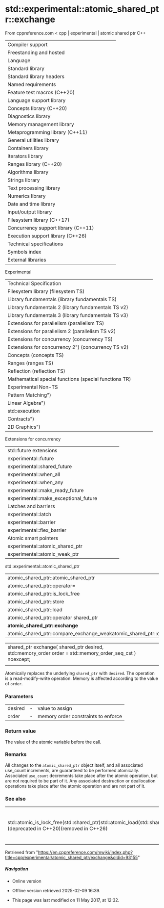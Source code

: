 # std::experimental::atomic_shared_ptr<T>::exchange

From cppreference.com
< cpp‎ | experimental‎ | atomic shared ptr
C++

|  |  |  |  |  |
| --- | --- | --- | --- | --- |
| Compiler support | | | | |
| Freestanding and hosted | | | | |
| Language | | | | |
| Standard library | | | | |
| Standard library headers | | | | |
| Named requirements | | | | |
| Feature test macros (C++20) | | | | |
| Language support library | | | | |
| Concepts library (C++20) | | | | |
| Diagnostics library | | | | |
| Memory management library | | | | |
| Metaprogramming library (C++11) | | | | |
| General utilities library | | | | |
| Containers library | | | | |
| Iterators library | | | | |
| Ranges library (C++20) | | | | |
| Algorithms library | | | | |
| Strings library | | | | |
| Text processing library | | | | |
| Numerics library | | | | |
| Date and time library | | | | |
| Input/output library | | | | |
| Filesystem library (C++17) | | | | |
| Concurrency support library (C++11) | | | | |
| Execution support library (C++26) | | | | |
| Technical specifications | | | | |
| Symbols index | | | | |
| External libraries | | | | |

Experimental

|  |  |  |  |  |
| --- | --- | --- | --- | --- |
| Technical Specification | | | | |
| Filesystem library (filesystem TS) | | | | |
| Library fundamentals (library fundamentals TS) | | | | |
| Library fundamentals 2 (library fundamentals TS v2) | | | | |
| Library fundamentals 3 (library fundamentals TS v3) | | | | |
| Extensions for parallelism (parallelism TS) | | | | |
| Extensions for parallelism 2 (parallelism TS v2) | | | | |
| Extensions for concurrency (concurrency TS) | | | | |
| Extensions for concurrency 2") (concurrency TS v2) | | | | |
| Concepts (concepts TS) | | | | |
| Ranges (ranges TS) | | | | |
| Reflection (reflection TS) | | | | |
| Mathematical special functions (special functions TR) | | | | |
| Experimental Non-TS | | | | |
| Pattern Matching") | | | | |
| Linear Algebra") | | | | |
| std::execution | | | | |
| Contracts") | | | | |
| 2D Graphics") | | | | |

Extensions for concurrency

|  |  |  |  |  |
| --- | --- | --- | --- | --- |
| std::future extensions | | | | |
| experimental::future | | | | |
| experimental::shared_future | | | | |
| experimental::when_all | | | | |
| experimental::when_any | | | | |
| experimental::make_ready_future | | | | |
| experimental::make_exceptional_future | | | | |
| Latches and barriers | | | | |
| experimental::latch | | | | |
| experimental::barrier | | | | |
| experimental::flex_barrier | | | | |
| Atomic smart pointers | | | | |
| experimental::atomic_shared_ptr | | | | |
| experimental::atomic_weak_ptr | | | | |

std::experimental::atomic_shared_ptr

|  |  |  |  |  |
| --- | --- | --- | --- | --- |
| atomic_shared_ptr::atomic_shared_ptr | | | | |
| atomic_shared_ptr::operator= | | | | |
| atomic_shared_ptr::is_lock_free | | | | |
| atomic_shared_ptr::store | | | | |
| atomic_shared_ptr::load | | | | |
| atomic_shared_ptr::operator shared_ptr<T> | | | | |
| ****atomic_shared_ptr::exchange**** | | | | |
| atomic_shared_ptr::compare_exchange_weakatomic_shared_ptr::compare_exchange_strong | | | | |

|  |  |  |
| --- | --- | --- |
| shared_ptr<T> exchange( shared_ptr<T> desired, std::memory_order order = std::memory_order_seq_cst ) noexcept; |  |  |
|  |  |  |

Atomically replaces the underlying `shared_ptr` with `desired`. The operation is a read-modify-write operation. Memory is affected according to the value of `order`.

### Parameters

|  |  |  |
| --- | --- | --- |
| desired | - | value to assign |
| order | - | memory order constraints to enforce |

### Return value

The value of the atomic variable before the call.

### Remarks

All changes to the `atomic_shared_ptr` object itself, and all associated use_count increments, are guaranteed to be performed atomically. Associated `use_count` decrements take place after the atomic operation, but are not required to be part of it. Any associated destruction or deallocation operations take place after the atomic operation and are not part of it.

### See also

|  |  |
| --- | --- |
| std::atomic_is_lock_free(std::shared_ptr)std::atomic_load(std::shared_ptr)std::atomic_load_explicit(std::shared_ptr)std::atomic_store(std::shared_ptr)std::atomic_store_explicit(std::shared_ptr)std::atomic_exchange(std::shared_ptr)std::atomic_exchange_explicit(std::shared_ptr)std::atomic_compare_exchange_weak(std::shared_ptr)std::atomic_compare_exchange_strong(std::shared_ptr)std::atomic_compare_exchange_weak_explicit(std::shared_ptr)std::atomic_compare_exchange_strong_explicit(std::shared_ptr)(deprecated in C++20)(removed in C++26) | specializes atomic operations for `std::shared_ptr`   (function template) |

Retrieved from "<https://en.cppreference.com/mwiki/index.php?title=cpp/experimental/atomic_shared_ptr/exchange&oldid=93155>"

##### Navigation

- Online version
- Offline version retrieved 2025-02-09 16:39.

- This page was last modified on 11 May 2017, at 12:32.